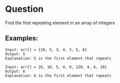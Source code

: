 # Question

Find the first repeating element in an array of integers


## Examples:
```
Input: arr[] = {10, 5, 3, 4, 3, 5, 6}
Output: 5 
Explanation: 5 is the first element that repeats

Input: arr[] = {6, 10, 5, 4, 9, 120, 4, 6, 10}
Output: 6 
Explanation: 6 is the first element that repeats
```